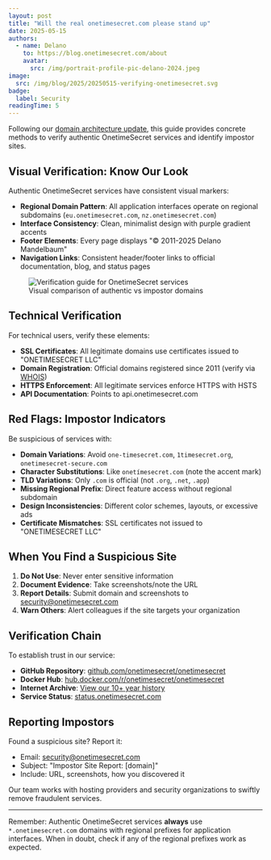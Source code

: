 ```yaml
---
layout: post
title: "Will the real onetimesecret.com please stand up"
date: 2025-05-15
authors:
  - name: Delano
    to: https://blog.onetimesecret.com/about
    avatar:
      src: /img/portrait-profile-pic-delano-2024.jpeg
image:
  src: /img/blog/2025/20250515-verifying-onetimesecret.svg
badge:
  label: Security
readingTime: 5
---
```


Following our [domain architecture update](/content/posts/2025-05-14-homepage-post-as-in-after), this guide provides concrete methods to verify authentic OnetimeSecret services and identify impostor sites.

## Visual Verification: Know Our Look

Authentic OnetimeSecret services have consistent visual markers:

- **Regional Domain Pattern**: All application interfaces operate on regional subdomains (`eu.onetimesecret.com`, `nz.onetimesecret.com`)
- **Interface Consistency**: Clean, minimalist design with purple gradient accents
- **Footer Elements**: Every page displays "© 2011-2025 Delano Mandelbaum"
- **Navigation Links**: Consistent header/footer links to official documentation, blog, and status pages

<figure class="mb-6">
  <img src="/img/blog/2025/20250515-verifying-onetimesecret.svg" alt="Verification guide for OnetimeSecret services" class="rounded-lg shadow-md w-full">
  <figcaption class="text-sm text-gray-600 mt-2 text-center">Visual comparison of authentic vs impostor domains</figcaption>
</figure>

## Technical Verification

For technical users, verify these elements:

- **SSL Certificates**: All legitimate domains use certificates issued to "ONETIMESECRET LLC"
- **Domain Registration**: Official domains registered since 2011 (verify via [WHOIS](https://whois.gandi.net/en/results?search=onetimesecret.com))
- **HTTPS Enforcement**: All legitimate services enforce HTTPS with HSTS
- **API Documentation**: Points to api.onetimesecret.com

## Red Flags: Impostor Indicators

Be suspicious of services with:

- **Domain Variations**: Avoid `one-timesecret.com`, `1timesecret.org`, `onetimesecret-secure.com`
- **Character Substitutions**: Like `onetímesecret.com` (note the accent mark)
- **TLD Variations**: Only `.com` is official (not `.org`, `.net`, `.app`)
- **Missing Regional Prefix**: Direct feature access without regional subdomain
- **Design Inconsistencies**: Different color schemes, layouts, or excessive ads
- **Certificate Mismatches**: SSL certificates not issued to "ONETIMESECRET LLC"

## When You Find a Suspicious Site

1. **Do Not Use**: Never enter sensitive information
2. **Document Evidence**: Take screenshots/note the URL
3. **Report Details**: Submit domain and screenshots to security@onetimesecret.com
4. **Warn Others**: Alert colleagues if the site targets your organization

## Verification Chain

To establish trust in our service:

- **GitHub Repository**: [github.com/onetimesecret/onetimesecret](https://github.com/onetimesecret/onetimesecret)
- **Docker Hub**: [hub.docker.com/r/onetimesecret/onetimesecret](https://hub.docker.com/r/onetimesecret/onetimesecret)
- **Internet Archive**: [View our 10+ year history](https://web.archive.org/web/*/onetimesecret.com)
- **Service Status**: [status.onetimesecret.com](https://status.onetimesecret.com)

## Reporting Impostors

Found a suspicious site? Report it:

- Email: security@onetimesecret.com
- Subject: "Impostor Site Report: [domain]"
- Include: URL, screenshots, how you discovered it

Our team works with hosting providers and security organizations to swiftly remove fraudulent services.

---

Remember: Authentic OnetimeSecret services **always** use `*.onetimesecret.com` domains with regional prefixes for application interfaces. When in doubt, check if any of the regional prefixes work as expected.

